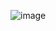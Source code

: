 ![image](https://user-images.githubusercontent.com/96529109/223344974-6a8adc00-9592-4d81-90ea-bc578535c1a8.png)
